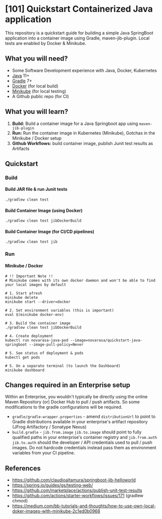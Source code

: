 # [101] Quickstart Containerized Java application 
This repository is a quickstart guide for building a simple Java SpringBoot application into a container image using Gradle, maven-jib-plugin.  Local tests are enabled by Docker & Minikube.

## What you will need?
* Some Software Development experience with Java, Docker, Kubernetes
* [Java](https://openjdk.java.net/install/) 11+
* [Gradle](https://gradle.org/install/) 7+
* [Docker](https://docs.docker.com/get-docker/) (for local build)
* [Minikube](https://minikube.sigs.k8s.io/docs/start/) (for local testing)
* A Github public repo (for CI)

## What you will learn?
1. **Build:** Build a container image for a Java Springboot app using `maven-jib-plugin`
2. **Run:** Run the container image in Kubernetes (Minikube), Gotchas in the Minikube / Docker setup
3. **Github Workflows:** build container image, publish Junit test results as Artifacts 

## Quickstart
### Build 
#### Build JAR file & run Junit tests
```
./gradlew clean test
```
#### Build Container Image (using Docker)
```
./gradlew clean test jibDockerBuild
```
#### Build Container Image (for CI/CD pipelines)
```
./gradlew clean test jib
```

### Run
#### Minikube / Docker
```
# !! Important Note !!
# Minikube comes with its own docker daemon and won't be able to find your local images by default

# 1. Start afresh
minikube delete
minikube start --driver=docker

# 2. Set environment variables (this is important)
eval $(minikube docker-env)

# 3. Build the container image
./gradlew clean test jibDockerBuild

# 4. Create deployment
kubectl run novarasa-java-pod --image=novarasa/quickstart-java-springboot --image-pull-policy=Never

# 5. See status of deployment & pods
kubectl get pods

# 5. On a separate terminal (to launch the Dashboard)
minikube dashboard

```

## Changes required in an Enterprise setup
Within an Enterprise, you wouldn't typically be directly using the online Maven Repository (or) Docker Hub to pull / push artifacts. So some modifications to the gradle configurations will be required.
* `gradle/gradle-wrapper.properties` - amend `distributionUrl` to point to Gradle distributions available in your enterprise's artifact repository (JFrog Artifactory / Sonatype Nexus)
* `build.gradle` - `jib.from.image` `jib.to.image` should point to fully qualified paths in your enterprise's container registry and `jib.from.auth` `jib.to.auth` should the developer / API credentials used to pull / push images. Do not hardcode credentials instead pass them as environment variables from your CI pipeline.


## References
* https://github.com/claudioaltamura/springboot-jib-helloworld
* https://spring.io/guides/gs/testing-web/ 
* https://github.com/marketplace/actions/publish-unit-test-results
* https://github.com/actions/starter-workflows/issues/171 (gradlew chmod)
* https://medium.com/bb-tutorials-and-thoughts/how-to-use-own-local-doker-images-with-minikube-2c1ed0b0968